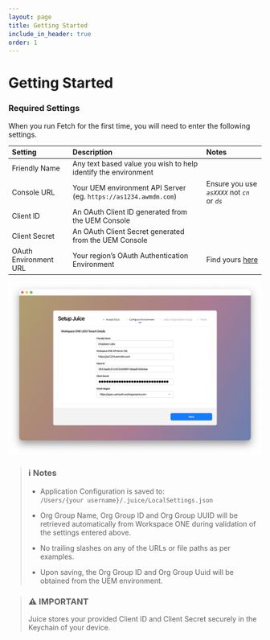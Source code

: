 ```yaml
---
layout: page
title: Getting Started
include_in_header: true
order: 1
---
```

# Getting Started

### Required Settings

When you run Fetch for the first time, you will need to enter the following settings.


| Setting               | Description                                                                                            | Notes                                                                                                                                        |
|:----------------------|:-------------------------------------------------------------------------------------------------------|:---------------------------------------------------------------------------------------------------------------------------------------------|
| Friendly Name         | Any text based value you wish to help identify the environment                                         |                                                                                                                                              |
| Console URL           | Your UEM environment API Server <br/> (eg. `https://as1234.awmdm.com`)                                 | Ensure you use _`asXXXX`_ not _`cn`_ or _`ds`_                                                                                               |
| Client ID             | An OAuth Client ID generated from the UEM Console                                                      |                                                                                                                                              |
| Client Secret         | An OAuth Client Secret generated from the UEM Console                                                  |                                                                                                                                              |
| OAuth Environment URL | Your region’s OAuth Authentication Environment                                                         | Find yours [here](https://docs.vmware.com/en/VMware-Workspace-ONE-UEM/2209/UEM_ConsoleBasics/GUID-BF20C949-5065-4DCF-889D-1E0151016B5A.html) |

![Alt text](../assets/images/Config.png "Juice Configuration Screen")

>### ℹ️ Notes
> - Application Configuration is saved to: <br>
> `/Users/{your username}/.juice/LocalSettings.json`
> 
> 
> - Org Group Name, Org Group ID and Org Group UUID will be retrieved automatically from Workspace ONE during validation of the settings entered above.
> 
> 
> - No trailing slashes on any of the URLs or file paths as per examples.
> 
> 
> - Upon saving, the Org Group ID and Org Group Uuid will be obtained from the UEM environment.

>### ⚠️ IMPORTANT
>
> Juice stores your provided Client ID and Client Secret securely in the Keychain of your device.

